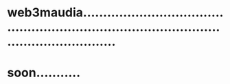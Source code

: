 # web3maudia...................................................................................................................
# soon...........
